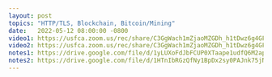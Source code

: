 ```yaml
---
layout: post
topics: "HTTP/TLS, Blockchain, Bitcoin/Mining"
date:   2022-05-12 08:00:00 -0800
video1: https://usfca.zoom.us/rec/share/C3GgWach1mZjaoMZGDh_h1tDwz6g4GFlJd1qy3bU8H3-DWoN9vEK-lZK2LmHeM7v.HxEHRcATtOtQ40JL
video2: https://usfca.zoom.us/rec/share/C3GgWach1mZjaoMZGDh_h1tDwz6g4GFlJd1qy3bU8H3-DWoN9vEK-lZK2LmHeM7v.HxEHRcATtOtQ40JL
notes1: https://drive.google.com/file/d/1yLUXoFdJbFCUP0XTaape1udfQ6M2apBG/view?usp=sharing
notes2: https://drive.google.com/file/d/1HTnIbRGzQfNy1BpDx2sy0PAJnk75jNMa/view?usp=sharing
---
```

